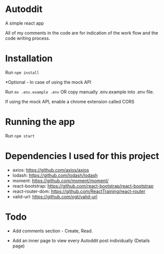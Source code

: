# Autoddit
A simple react app

All of my comments in the code are for indication of the work flow and the code writing process.

# Installation

Run `npm install`

*Optional - In case of using the mock API

Run `mv .env.example .env` OR copy manually .env.example into .env file.

If using the mock API, enable a chrome extension called CORS

# Running the app
Run `npm start`

# Dependencies I used for this project
* axios: https://github.com/axios/axios
* lodash: https://github.com/lodash/lodash
* moment: https://github.com/moment/moment/
* react-bootstrap: https://github.com/react-bootstrap/react-bootstrap
* react-router-dom: https://github.com/ReactTraining/react-router
* valid-url: https://github.com/ogt/valid-url

# Todo
- Add comments section - Create, Read.

- Add an inner page to view every Autoddit post individually (Details page)